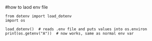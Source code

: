 #how to laod env file 

```
from dotenv import load_dotenv
import os

load_dotenv()  # reads .env file and puts values into os.environ
print(os.getenv("A"))  # now works, same as normal env var

```

